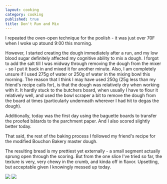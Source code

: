 ```yaml
---
layout: cooking
category: cooking
published: true
title: Don't Run and Mix
---
```


I repeated the oven-open technique for the poolish - it was just over 70F when I woke up atound 9:00 this morning.

However, I started creating the dough immediately after a run, and my low blood sugar definitely affected my cognitive ability to mix a dough. I forgot to add the salt till I was midway through removing the dough from the mixer - so I put it back in and mixed it for another minute. Also, I am completely unsure if I used 275g of water or 250g of water in the mixing bowl this morning. The reason that I think I may have used 250g (25g less than my friend's recipe calls for), is that the dough was relatively dry when working with it. It hardly stuck to the butchers board, when usually I have to flour it relatively well, and used the bowl scraper a bit to remove the dough from the board at times (particularly underneath wherever I had hit to degas the dough).

Additionally, today was the first day using the baguette boards to transfer the proofed bâtards to the parchment paper. And I also scored slightly better today.

That said, the rest of the baking process I followed my friend's recipe for the modified Bouchon Bakery master dough.

The resulting bread is my prettiest yet externally - a small segment actually sprung open through the scoring. But from the one slice I've tried so far, the texture is very, very chewy in the crumb, and kinda off in flavor. Upsetting, but acceptable given I knowingly messed up today.

![](/media/images/breads/2015-03-20/IMG_0158.jpg)
![](/media/images/breads/2015-03-20/IMG_0159.jpg)

